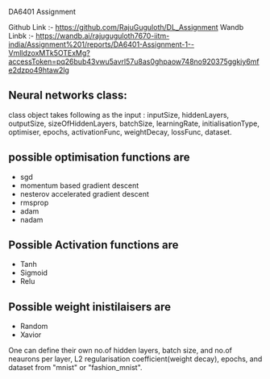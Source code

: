 DA6401 Assignment

Github Link :- https://github.com/RajuGuguloth/DL_Assignment
Wandb Linbk :- https://wandb.ai/rajuguguloth7670-iitm-india/Assignment%201/reports/DA6401-Assignment-1--VmlldzoxMTk5OTExMg?accessToken=pq26bub43vwu5avrl57u8as0ghpaow748no920375ggkiy6mfe2dzpo49htaw2lg

## Neural networks class:
class object takes following as the input :
inputSize, hiddenLayers, outputSize, sizeOfHiddenLayers, batchSize, learningRate, initialisationType, optimiser, epochs, activationFunc, weightDecay, lossFunc, dataset.

## possible optimisation functions are 
- sgd
- momentum based gradient descent
- nesterov accelerated gradient descent
- rmsprop
- adam
- nadam
 
## Possible Activation functions are
- Tanh
- Sigmoid
- Relu

## Possible weight inistilaisers are
- Random
- Xavior

One can define their own no.of hidden layers, batch size, and no.of neaurons per layer, L2 regularisation coefficient(weight decay), epochs, and dataset from "mnist" or "fashion_mnist". 
